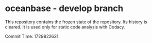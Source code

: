 # oceanbase - develop branch

This repository contains the frozen state of the repository.
Its history is cleared. It is used only for static code
analysis with Codacy.

Commit Time: 1729822621
